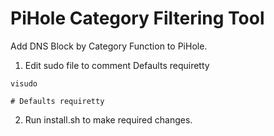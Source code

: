 # PiHole Category Filtering Tool
Add DNS Block by Category Function to PiHole.

1. Edit sudo file to comment Defaults requiretty

```
visudo

# Defaults requiretty
```
2. Run install.sh to make required changes. 

